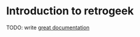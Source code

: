 # Introduction to retrogeek

TODO: write [great documentation](http://jacobian.org/writing/what-to-write/)
